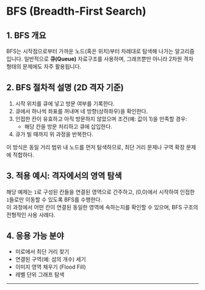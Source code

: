 # BFS (Breadth-First Search) 


## 1. BFS 개요

BFS는 시작점으로부터 가까운 노드(혹은 위치)부터 차례대로 탐색해 나가는 알고리즘입니다. 일반적으로 **큐(Queue)** 자료구조를 사용하며, 그래프뿐만 아니라 2차원 격자 형태의 문제에도 자주 활용됩니다.

## 2. BFS 절차적 설명 (2D 격자 기준)

1. 시작 위치를 큐에 넣고 방문 여부를 기록한다.
2. 큐에서 하나씩 좌표를 꺼내며 네 방향(상하좌우)을 확인한다.
3. 인접한 칸이 유효하고 아직 방문하지 않았으며 조건(예: 값이 1)을 만족할 경우:
   - 해당 칸을 방문 처리하고 큐에 삽입한다.
4. 큐가 빌 때까지 위 과정을 반복한다.

이 방식은 동일 거리 범위 내 노드를 먼저 탐색하므로, 최단 거리 문제나 구역 확장 문제에 적합하다.

## 3. 적용 예시: 격자에서의 영역 탐색

해당 예제는 `1`로 구성된 칸들을 연결된 영역으로 간주하고, (0,0)에서 시작하여 인접한 `1`들로만 이동할 수 있도록 BFS를 수행한다.  
이 과정에서 어떤 칸이 연결된 동일한 영역에 속하는지를 확인할 수 있으며, BFS 구조의 전형적인 사용 사례다.

## 4. 응용 가능 분야

- 미로에서 최단 거리 찾기
- 연결된 구역(예: 섬의 개수) 세기
- 이미지 영역 채우기 (Flood Fill)
- 레벨 단위 그래프 탐색

---

